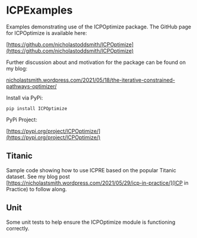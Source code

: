 # ICPExamples
Examples demonstrating use of the ICPOptimize package. The GitHub page for ICPOptimize is available here:

[https://github.com/nicholastoddsmith/ICPOptimize](https://github.com/nicholastoddsmith/ICPOptimize)


Further discussion about and motivation for the package can be found on my blog: 

[nicholastsmith.wordpress.com/2021/05/18/the-iterative-constrained-pathways-optimizer/](https://nicholastsmith.wordpress.com/2021/05/18/the-iterative-constrained-pathways-optimizer/)


Install via PyPi:

```pip install ICPOptimize```

PyPi Project:

[https://pypi.org/project/ICPOptimize/](https://pypi.org/project/ICPOptimize/)

## Titanic 

Sample code showing how to use ICPRE based on the popular Titanic dataset. See my blog post [https://nicholastsmith.wordpress.com/2021/05/29/icp-in-practice/](ICP in Practice) to follow along.

## Unit

Some unit tests to help ensure the ICPOptimize module is functioning correctly.

